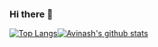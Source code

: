 ### Hi there 👋

<!--
**AvinashhNishal/AvinashhNishal** is a ✨ _special_ ✨ repository because its `README.md` (this file) appears on your GitHub profile.

Here are some ideas to get you started:

- 🔭 I’m currently working on ...
- 🌱 I’m currently learning ...
- 👯 I’m looking to collaborate on ...
- 🤔 I’m looking for help with ...
- 💬 Ask me about ...
- 📫 How to reach me: ...
- 😄 Pronouns: ...
- ⚡ Fun fact: ...
-->
 [![Top Langs](https://github-readme-stats.vercel.app/api/top-langs/?username=avinashhnishal&langs_count=5&theme=radical&hide_border=True&border_radius=5)](https://github.com/anuraghazra/github-readme-stats)[![Avinash's github stats](https://github-readme-stats.vercel.app/api?username=avinashhnishal&count_private=true&show_icons=true&theme=radical&hide_rank=false&hide_border=True)](https://github.com/anuraghazra/github-readme-stats)

